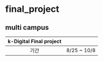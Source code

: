 # final_project
## multi campus 
| k-Digital Final project |             |
| :---------------------: | :---------: |
|          기간           | 8/25 ~ 10/8 |



